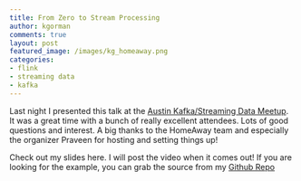 ```yaml
---
title: From Zero to Stream Processing
author: kgorman
comments: true
layout: post
featured_image: /images/kg_homeaway.png
categories:
- flink
- streaming data
- kafka
---
```


Last night I presented this talk at the [Austin Kafka/Streaming Data Meetup](https://www.meetup.com/Austin-Apache-Kafka-Meetup-Stream-Data-Platform/). It was a great time with a bunch of really excellent attendees. Lots of good questions and interest. A big thanks to the HomeAway team and especially the organizer Praveen for hosting and setting things up!

<!--more-->

Check out my slides here. I will post the video when it comes out! If you are looking for the example, you can grab the source from my [Github Repo](https://github.com/kgorman/TrafficAnalyzer)

<script async class="speakerdeck-embed" data-id="ee269c69da28469a934feb46b28abed9" data-ratio="1.77777777777778" src="//speakerdeck.com/assets/embed.js"></script>
